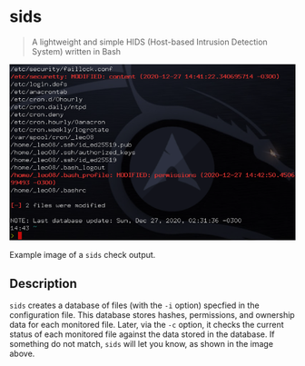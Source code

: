 # sids
> A lightweight and simple HIDS (Host-based Intrusion Detection System) written in Bash

![screenshot](sids_example.png)

Example image of a `sids` check output.

## Description

`sids` creates a database of files (with the `-i` option) specfied in the configuration file. This database stores hashes, permissions, and ownership data for each monitored file. Later, via the `-c` option, it checks the current status of each monitored file against the data stored in the database. If something do not match, `sids` will let you know, as shown in the image above.
